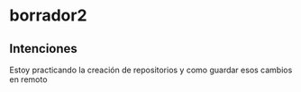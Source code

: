 # borrador2

## Intenciones
Estoy practicando la creación de repositorios y como guardar esos cambios en remoto